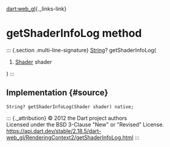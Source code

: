 [dart:web\_gl](../../dart-web_gl/dart-web_gl-library){._links-link}

getShaderInfoLog method
=======================

::: {.section .multi-line-signature}
[String](../../dart-core/string-class)? getShaderInfoLog(

1.  [Shader](../shader-class) shader

)
:::

Implementation {#source}
--------------

``` {.language-dart data-language="dart"}
String? getShaderInfoLog(Shader shader) native;
```

::: {._attribution}
© 2012 the Dart project authors\
Licensed under the BSD 3-Clause \"New\" or \"Revised\" License.\
<https://api.dart.dev/stable/2.18.5/dart-web_gl/RenderingContext2/getShaderInfoLog.html>
:::
